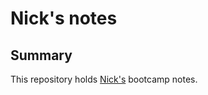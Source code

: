 # Nick's notes

## Summary

This repository holds [Nick's](https://github.com/nickholmstyle) bootcamp notes.




